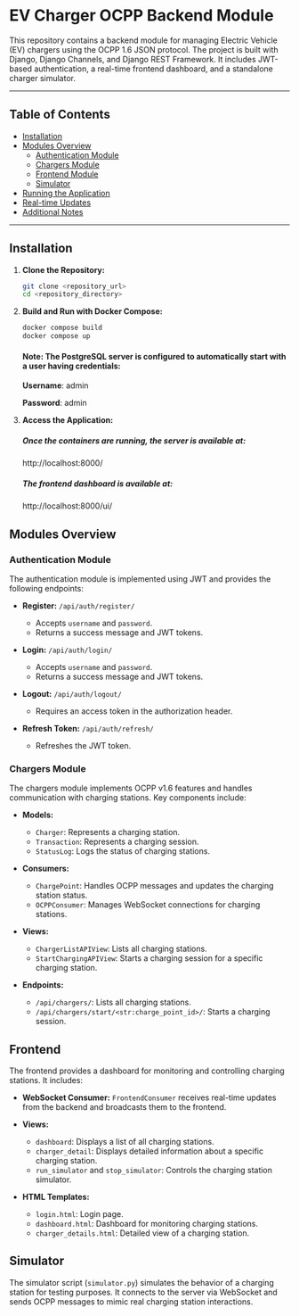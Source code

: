 # EV Charger OCPP Backend Module

This repository contains a backend module for managing Electric Vehicle (EV) chargers using the OCPP 1.6 JSON protocol. The project is built with Django, Django Channels, and Django REST Framework. It includes JWT-based authentication, a real-time frontend dashboard, and a standalone charger simulator.

---

## Table of Contents

- [Installation](#installation)
- [Modules Overview](#modules-overview)
  - [Authentication Module](#authentication-module)
  - [Chargers Module](#chargers-module)
  - [Frontend Module](#frontend-module)
  - [Simulator](#simulator)
- [Running the Application](#running-the-application)
- [Real-time Updates](#real-time-updates)
- [Additional Notes](#additional-notes)

---

## Installation

1. **Clone the Repository:**

   ```bash
   git clone <repository_url>
   cd <repository_directory>

2. **Build and Run with Docker Compose:**
   
   ```bash
   docker compose build
   docker compose up
   ```
    #### Note: The PostgreSQL server is configured to automatically start with a user having credentials:
     **Username**: admin
     
     **Password**: admin


3. **Access the Application:**
    ##### Once the containers are running, the server is available at:
    http://localhost:8000/
    
    ##### The frontend dashboard is available at:
    http://localhost:8000/ui/


## Modules Overview
### Authentication Module

The authentication module is implemented using JWT and provides the following endpoints:

- **Register:** `/api/auth/register/`
  - Accepts `username` and `password`.
  - Returns a success message and JWT tokens.

- **Login:** `/api/auth/login/`
  - Accepts `username` and `password`.
  - Returns a success message and JWT tokens.

- **Logout:** `/api/auth/logout/`
  - Requires an access token in the authorization header.

- **Refresh Token:** `/api/auth/refresh/`
  - Refreshes the JWT token.

### Chargers Module

The chargers module implements OCPP v1.6 features and handles communication with charging stations. Key components include:

- **Models:**
  - `Charger`: Represents a charging station.
  - `Transaction`: Represents a charging session.
  - `StatusLog`: Logs the status of charging stations.

- **Consumers:**
  - `ChargePoint`: Handles OCPP messages and updates the charging station status.
  - `OCPPConsumer`: Manages WebSocket connections for charging stations.

- **Views:**
  - `ChargerListAPIView`: Lists all charging stations.
  - `StartChargingAPIView`: Starts a charging session for a specific charging station.

- **Endpoints:**
  - `/api/chargers/`: Lists all charging stations.
  - `/api/chargers/start/<str:charge_point_id>/`: Starts a charging session.

## Frontend

The frontend provides a dashboard for monitoring and controlling charging stations. It includes:

- **WebSocket Consumer:** `FrontendConsumer` receives real-time updates from the backend and broadcasts them to the frontend.
- **Views:**
  - `dashboard`: Displays a list of all charging stations.
  - `charger_detail`: Displays detailed information about a specific charging station.
  - `run_simulator` and `stop_simulator`: Controls the charging station simulator.

- **HTML Templates:**
  - `login.html`: Login page.
  - `dashboard.html`: Dashboard for monitoring charging stations.
  - `charger_details.html`: Detailed view of a charging station.

## Simulator

The simulator script (`simulator.py`) simulates the behavior of a charging station for testing purposes. It connects to the server via WebSocket and sends OCPP messages to mimic real charging station interactions.
